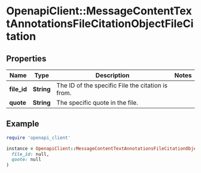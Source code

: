 # OpenapiClient::MessageContentTextAnnotationsFileCitationObjectFileCitation

## Properties

| Name | Type | Description | Notes |
| ---- | ---- | ----------- | ----- |
| **file_id** | **String** | The ID of the specific File the citation is from. |  |
| **quote** | **String** | The specific quote in the file. |  |

## Example

```ruby
require 'openapi_client'

instance = OpenapiClient::MessageContentTextAnnotationsFileCitationObjectFileCitation.new(
  file_id: null,
  quote: null
)
```

